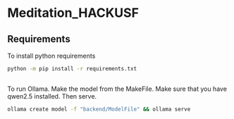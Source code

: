 # Meditation_HACKUSF

## Requirements
To install python requirements
```bash
python -m pip install -r requirements.txt
  
```

To run Ollama. Make the model from the MakeFile.  Make sure that you have qwen2.5 installed. Then serve.
```bash
ollama create model -f "backend/ModelFile" && ollama serve
```

